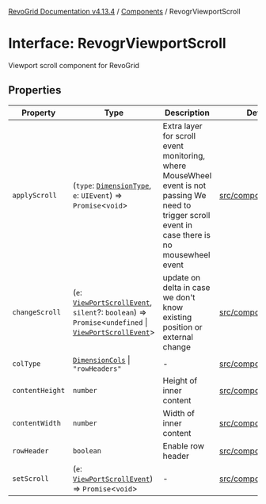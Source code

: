 [RevoGrid Documentation v4.13.4](README.md) / [Components](Namespace.Components.md) / RevogrViewportScroll

# Interface: RevogrViewportScroll

Viewport scroll component for RevoGrid

## Properties

| Property | Type | Description | Defined in |
| ------ | ------ | ------ | ------ |
| `applyScroll` | (`type`: [`DimensionType`](TypeAlias.DimensionType.md), `e`: `UIEvent`) => `Promise`\<`void`\> | Extra layer for scroll event monitoring, where MouseWheel event is not passing We need to trigger scroll event in case there is no mousewheel event | [src/components.d.ts:712](https://github.com/revolist/revogrid/blob/325e86c31155d90566dec588c08b121b0ae7657a/src/components.d.ts#L712) |
| `changeScroll` | (`e`: [`ViewPortScrollEvent`](TypeAlias.ViewPortScrollEvent.md), `silent`?: `boolean`) => `Promise`\<`undefined` \| [`ViewPortScrollEvent`](TypeAlias.ViewPortScrollEvent.md)\> | update on delta in case we don't know existing position or external change | [src/components.d.ts:717](https://github.com/revolist/revogrid/blob/325e86c31155d90566dec588c08b121b0ae7657a/src/components.d.ts#L717) |
| `colType` | [`DimensionCols`](TypeAlias.DimensionCols.md) \| `"rowHeaders"` | - | [src/components.d.ts:718](https://github.com/revolist/revogrid/blob/325e86c31155d90566dec588c08b121b0ae7657a/src/components.d.ts#L718) |
| `contentHeight` | `number` | Height of inner content | [src/components.d.ts:722](https://github.com/revolist/revogrid/blob/325e86c31155d90566dec588c08b121b0ae7657a/src/components.d.ts#L722) |
| `contentWidth` | `number` | Width of inner content | [src/components.d.ts:726](https://github.com/revolist/revogrid/blob/325e86c31155d90566dec588c08b121b0ae7657a/src/components.d.ts#L726) |
| `rowHeader` | `boolean` | Enable row header | [src/components.d.ts:730](https://github.com/revolist/revogrid/blob/325e86c31155d90566dec588c08b121b0ae7657a/src/components.d.ts#L730) |
| `setScroll` | (`e`: [`ViewPortScrollEvent`](TypeAlias.ViewPortScrollEvent.md)) => `Promise`\<`void`\> | - | [src/components.d.ts:731](https://github.com/revolist/revogrid/blob/325e86c31155d90566dec588c08b121b0ae7657a/src/components.d.ts#L731) |
